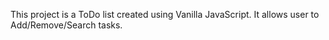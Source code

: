 This project is a ToDo list created using Vanilla JavaScript. It allows user to Add/Remove/Search tasks.
